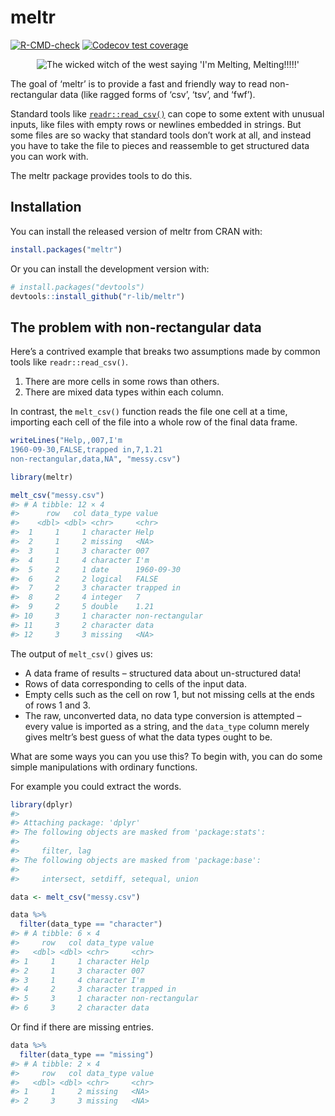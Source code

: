 
<!-- README.md is generated from README.Rmd. Please edit that file -->

# meltr

<!-- badges: start -->

[![R-CMD-check](https://github.com/r-lib/meltr/workflows/R-CMD-check/badge.svg)](https://github.com/r-lib/meltr/actions)
[![Codecov test
coverage](https://codecov.io/gh/r-lib/meltr/branch/main/graph/badge.svg)](https://codecov.io/gh/r-lib/meltr?branch=main)
<!-- badges: end -->

<p align="center">
<img src="https://nacnudus.github.io/duncangarmonsway/posts/2018-12-29-meltcsv/im_melting_wicked_witch_of_the_west.jpg" alt="The wicked witch of the west saying 'I'm Melting, Melting!!!!!'">
</p>

The goal of ‘meltr’ is to provide a fast and friendly way to read
non-rectangular data (like ragged forms of ‘csv’, ‘tsv’, and ‘fwf’).

Standard tools like
[`readr::read_csv()`](https://readr.tidyverse.org/reference/read_delim.html)
can cope to some extent with unusual inputs, like files with empty rows
or newlines embedded in strings. But some files are so wacky that
standard tools don’t work at all, and instead you have to take the file
to pieces and reassemble to get structured data you can work with.

The meltr package provides tools to do this.

## Installation

You can install the released version of meltr from CRAN with:

``` r
install.packages("meltr")
```

Or you can install the development version with:

``` r
# install.packages("devtools")
devtools::install_github("r-lib/meltr")
```

## The problem with non-rectangular data

Here’s a contrived example that breaks two assumptions made by common
tools like `readr::read_csv()`.

1.  There are more cells in some rows than others.
2.  There are mixed data types within each column.

In contrast, the `melt_csv()` function reads the file one cell at a
time, importing each cell of the file into a whole row of the final data
frame.

``` r
writeLines("Help,,007,I'm
1960-09-30,FALSE,trapped in,7,1.21
non-rectangular,data,NA", "messy.csv")

library(meltr)

melt_csv("messy.csv")
#> # A tibble: 12 × 4
#>      row   col data_type value          
#>    <dbl> <dbl> <chr>     <chr>          
#>  1     1     1 character Help           
#>  2     1     2 missing   <NA>           
#>  3     1     3 character 007            
#>  4     1     4 character I'm            
#>  5     2     1 date      1960-09-30     
#>  6     2     2 logical   FALSE          
#>  7     2     3 character trapped in     
#>  8     2     4 integer   7              
#>  9     2     5 double    1.21           
#> 10     3     1 character non-rectangular
#> 11     3     2 character data           
#> 12     3     3 missing   <NA>
```

The output of `melt_csv()` gives us:

-   A data frame of results – structured data about un-structured data!
-   Rows of data corresponding to cells of the input data.
-   Empty cells such as the cell on row 1, but not missing cells at the
    ends of rows 1 and 3.
-   The raw, unconverted data, no data type conversion is attempted –
    every value is imported as a string, and the `data_type` column
    merely gives meltr’s best guess of what the data types ought to be.

What are some ways you can you use this? To begin with, you can do some
simple manipulations with ordinary functions.

For example you could extract the words.

``` r
library(dplyr)
#> 
#> Attaching package: 'dplyr'
#> The following objects are masked from 'package:stats':
#> 
#>     filter, lag
#> The following objects are masked from 'package:base':
#> 
#>     intersect, setdiff, setequal, union

data <- melt_csv("messy.csv")

data %>%
  filter(data_type == "character")
#> # A tibble: 6 × 4
#>     row   col data_type value          
#>   <dbl> <dbl> <chr>     <chr>          
#> 1     1     1 character Help           
#> 2     1     3 character 007            
#> 3     1     4 character I'm            
#> 4     2     3 character trapped in     
#> 5     3     1 character non-rectangular
#> 6     3     2 character data
```

Or find if there are missing entries.

``` r
data %>%
  filter(data_type == "missing")
#> # A tibble: 2 × 4
#>     row   col data_type value
#>   <dbl> <dbl> <chr>     <chr>
#> 1     1     2 missing   <NA> 
#> 2     3     3 missing   <NA>
```
